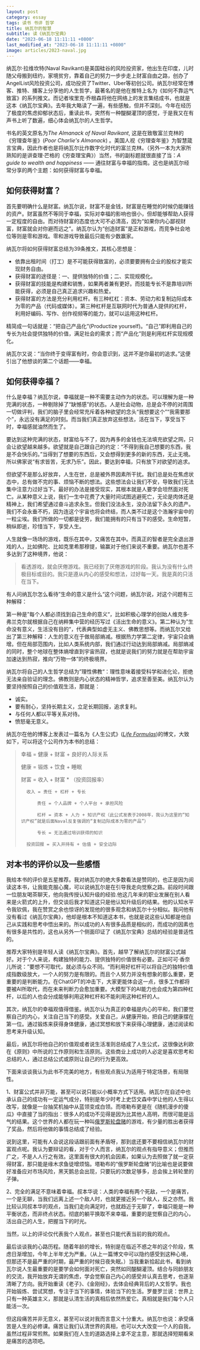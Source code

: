 ```yaml
---
layout: post
category: essay
tags: 读书 书评 哲学
title: 纳瓦尔的智慧
subtitle: 读《纳瓦尔宝典》
date: "2023-06-18 11:11:11 +0800"
last_modified_at: "2023-06-18 11:11:11 +0800"
image: articles/2023-naval.jpg
---
```


纳瓦尔·拉维坎特(Naval Ravikant)是美国硅谷的风险投资家，他出生在印度，儿时随父母搬到纽约，家境贫穷，靠着自己的努力一步步走上财富自由之路，创办了AngelList风险投资公司，成功投资了Twitter、Uber等初创公司。纳瓦尔经常在博客、推特、播客上分享他的人生哲学，最著名的是他在推特上名为《如何不靠运气致富》的系列推文。而记者埃里克·乔根森将他在网络上的发言集结成书，也就是这本《纳瓦尔宝典》。去年我大略读了一遍，有些感触，但并不深刻。今年在经历了极度的焦虑抑郁状态后，重读此书，突然有一种醍醐灌顶的感觉，于是我又在有声书上听了数遍，细心体会纳瓦尔的人生哲学。

书名的英文原名为*The Almanack of Naval Ravikant*, 这是在致敬富兰克林的《穷理查年鉴》(*Poor Charlie's Almanack*) 。美国人视《穷理查年鉴》为智慧箴言宝典，因此作者也是将纳瓦尔比作数字化时代的富兰克林。（另外一本为大家所熟知的是讲查理·芒格的《穷查理宝典》）当然，书的副标题就很直接了当：*A guide to wealth and happiness ——* 通往财富与幸福的指南。这也是纳瓦尔经常分享的两个主题：如何获得财富与幸福。

## 如何获得财富？

首先要明确什么是财富。纳瓦尔说，财富不是金钱，财富是在睡觉的时候仍能赚钱的资产。财富虽然不等同于幸福，实际对幸福的影响也很小，但却能够帮助人获得一定程度的自由。而对待财富的态度也大可不必清高，因为“如果你内心鄙视财富，财富就会对你避而远之”。纳瓦尔认为“创造财富”是正和游戏，而竞争社会地位等则是零和游戏。零和游戏导致最后只能有少数赢家。

纳瓦尔将如何获得财富总结为39条推文，其核心思想是：

- 依靠出租时间（打工）是不可能获得致富的，必须要要拥有企业的股权才能实现财务自由。
- 获得财富的途径是：一、提供独特的价值；二、实现规模化。
- 获得财富的技能是构建和销售，如果两者兼有更好。而技能专长不是靠培训所能获得，必须是自己真正追求兴趣和热爱。
- 获得财富的方法是充分利用杠杆。有三种杠杠：资本、劳动力和复制边际成本为零的产品（代码或媒体）。第三种杠杆是互联网时代为普通人提供的杠杆，利用好编码、写作、创作视频等的能力，就可以运用这种杠杆。

精简成一句话就是：“把自己产品化”(Productize yourself)。“自己”即利用自己的专长为社会提供独特的价值，满足社会的需求；而“产品化”则是利用杠杆实现规模化。

纳瓦尔又说：“当你终于变得富有时，你会意识到，这并不是你最初的追求。”这便引出了他想谈的第二个话题——幸福。

## 如何获得幸福？

什么是幸福？纳瓦尔说，幸福就是一种不需要主动作为的状态。可以理解为是一种完满的状态，一种剔除掉了“缺憾感”的状态。人是社会动物，总是会不停的对周围一切做评判，我们的脑子里会经常充斥着各种欲望的念头“我想要这个”“我需要那个”，永远没有满足的时刻。而当我们真正放弃这些想法，活在当下，享受当下时，幸福感就油然而生了。

要达到这种完满的状态，财富给与不了，因为再多的金钱也无法填充欲望之网，只会让欲望越来越多。欲望就是自己跟自己的约定：“不得到我自己想要的东西，我是不会快乐的。”当得到了想要的东西后，又会想得到更多的新的东西，无止无境。所以佛家说“有求皆苦，无求乃乐”。因此，要达到幸福，只有放下对欲望的追求。

但欲望不是那么好放弃，人生在世，总是被外界因素所干扰。我们总是处在焦虑状态中，总有做不完的事、烦恼不断的想法。这些想法会让我们不安，导致我们无法集中注意力过好当下。最好的办法是接受现实，其根本就是人要学会坦然面对死亡。从某种意义上说，我们一生中花费了大量时间试图逃避死亡，无论是肉体还是精神上，我们希望通过奋斗追求永生。但我们没法永生，没办法留下永久的遗产。我们不会永垂不朽，因为连这个宇宙也将会终结，而人类不过是这个浩瀚宇宙中的一粒尘埃。我们所做的一切都是徒劳，我们能拥有的只有当下的感受。生命短暂，稍纵即逝，珍惜当下，享受人生。

人生就像一场场的游戏，既乐在其中，又痛苦在其中。而真正的智者是完全退出游戏的人，比如佛陀、比如克里希那穆提，输赢对于他们来说不重要。纳瓦尔也差不多达到了这种境界，他说：

> 看透游戏，就会厌倦游戏。我已经到了厌倦游戏的阶段。我认为没有什么终极目标或目的。我只是遵从内心的感受和想法，过好每一天。我是真的只活在当下。
> 

有人问纳瓦尔怎么看待”生命的意义是什么“这个问题，纳瓦尔说，对这个问题有三种解释：

第一种是”每个人都必须找到自己生命的意义“，比如积极心理学的创始人维克多·弗兰克尔就根据自己在纳粹集中营的经历写过《活出生命的意义》。第二种认为”生命没有意义，生活没有目的“，代表典型如虚无主义、佛教思想等。而纳瓦尔又给出了第三种解释：人生的意义在于做局部熵减。根据热力学第二定律，宇宙只会熵增。但在局部范围内，比如人类系统内部，我们通过行动达到局部熵减。局部熵减的同时，整个地球在整体熵增直到宇宙热寂，也就是说我们的努力就是在帮助宇宙加速达到热寂，推向“万物一体”的终极境界。

纳瓦尔将自己的人生哲学总结为”理性佛教“：理性意味着接受科学和进化论，拒绝无法亲自验证的理念。佛教则是内心状态的精神哲学，追求至善至美。纳瓦尔认为要坚持按照自己的价值观生活，那就是：

- 诚实。
- 要有耐心，坚持长期主义，立足长期回报，追求复利。
- 与任何人都以平等关系对待。
- 愤怒毫无意义。

纳瓦尔在他的博客上发表过一篇名为《人生公式》([*Life Formulas*](https://nav.al/life-formulas-i))的博文，大致如下，可以将这个公司作为本书的总结：

> 幸福 = 健康 + 财富 + 良好的人际关系
> 
> 
> 	健康 = 锻炼 + 饮食 + 睡眠
> 
> 	财富 = 收入 + 财富 * （投资回报率）
> 
> 		收入 = 责任 + 杠杆 + 专长
> 
> 			责任 = 个人品牌 + 个人平台 + 承担风险
> 
> 			杠杆 = 资本 + 人力 + 知识产权（此公式发表于2008年，我认为这里的“知识产权”就是后面Naval反复强调的“复制边际成本为零的产品”）
> 
> 			专长 = 无法通过培训获得的知识
> 
> 		投资回报 = 买入并持有 + 估值 + 安全边际
>

## 对本书的评价以及一些感悟

我给本书的评价是五星推荐。我对纳瓦尔的绝大多数看法是赞同的，也正是因为阅读这本书，让我能克服心魔，可以说纳瓦尔是在引导我走向觉察之路。前段时间跟一位朋友喝茶聊天，他向我传授认知升级的经验.他这几年来的职业发展在别人看来是火箭式的上升，但交谈后我才知道这只是他认知升级后的结果。他的认知水平令我钦佩，我在赞赏之余也惊讶的发现他的很多观念和纳瓦尔十分相似。我问他有没有看过《纳瓦尔宝典》，他却是根本不知道这本书，也就是说这些认知都是他自己从实践和思考中悟出来的。所以成功的人有很多品质是相似的，而成功的因素也有很多是共性的，这也从另外一个侧面印证了《纳瓦尔宝典》总结的经验是普适性的。

推荐大家特别是年轻人读《纳瓦尔宝典》。首先，越早了解纳瓦尔的财富公式越好。对于个人来说，构建独特的能力、提供独特的价值很有必要。正如可可·香奈儿所说：”要想不可取代，就必须与众不同。“而利用好杠杆可以将自己的独特价值成指数级放大，一个人的努力是有限的。而且个人努力并没有想象的那么重要，更重要的是判断能力。在ChatGPT的冲击下，大家更能体会这一点，很多工作都将要被AI所取代，而在未来判断力会愈加重要。大模型下的AI能力也会成为第四种杠杆，以后的人也会分成能够利用这种杠杆和不能利用这种杠杆的人。

其次，纳瓦尔的幸福观值得借鉴。纳瓦尔认为真正的幸福是内心的平和，我们要觉察自己的内心，关注自己当下的感受。关爱自己，从健康开始，把自己的健康摆在第一位。通过锻炼来获得身体健康，通过冥想和放下来获得心理健康，通过阅读和思考来升级认知。

最后，纳瓦尔将他自己的价值观或者说生活准则总结成了人生公式，这很像达利欧在《原则》中所说的工作原则和生活原则。这些商业上成功的人必定是喜欢思考和总结的人，通过总结公式或原则让自己的行为更高效。

下面来谈谈我认为此书不完美的地方，有些观点我认为适用于特定场景，有局限性。

1、财富公式并非万能，甚至可以说只能以小概率方式下适用。纳瓦尔在自述中也承认自己的成功有一定运气成分，特别是年少时考上史岱文森中学让他的人生得以改写，就像是一台抽奖机抽中从蓝领变成白领。而塔勒布更是在《随机漫步的傻瓜》中直接了当的指出：很多人的成功不见得是因为比其他人高明，而很可能是运气的结果。这个世界的人都在玩一种叫[俄罗斯轮盘赌](https://zh.wikipedia.org/zh-cn/%E4%BF%84%E7%BE%85%E6%96%AF%E8%BC%AA%E7%9B%A4)的游戏，有少量的胜出者获得了奖品，然后将他做的事情总结成了经验。

说到这里，可能有人会说这段话跟前面有矛盾呀，那到底还要不要相信纳瓦尔的财富观点呢。我认为要辩证的看，对于个人而言，纳瓦尔的观点有指导意义；但推而广之，不是人人行之有效。这里面有很大的机会因素，如果认为去照做了就一定获得财富，那只能是缘木求鱼徒增烦恼。塔勒布的“俄罗斯轮盘赌”的比喻也是说要做好准备应对市场风险，黑天鹅总会出现，只要玩的次数足够多，总会挨上转轮里的子弹。

2、完全的满足不意味着幸福。叔本华说：人类的幸福有两个死敌，一个是痛苦，一个是无聊，当我们远离上述一个敌人时，也就更接近另一个敌人，反之亦然。我比较认同叔本华的观点，当我们走向满足时，也就趋近于无聊了，幸福只能是一种平衡状态，而非终点状态。彻底的躺平换取不来幸福，重要的是觉察自己的内心，活出自己的人生，把握当下的时光。

当然，以上的评论仅代表我个人观点，甚至也只能代表当前的我的观点。

最后谈谈我的心路历程。随着年龄的增长，特别是在临近不惑之年的这个阶段，焦虑日渐增加，今年上半年尤为严重。（从上一篇博文中可以隐约感受到这种心境，但那还不是最严重的时期，最严重的时候日夜失眠。）当我重新拾起此书，看到纳瓦尔说人生最重要的是要学会如何面对死亡，突然如同醍醐灌顶。结合与同龄朋友的交流，我开始放弃无谓的焦虑，学会觉察自己内心的感受并认真去思考，也逐渐清晰了方向。我开始重读《老子》、《金刚经》，去体会经典背后的人文哲学。我也开始锻炼、尝试冥想，专注于当下的事情，体验当下的生活。罗曼罗兰说：世界上只有一种英雄主义，那就是认清生活的真相后依然热爱它。真相就是我们每个人只能活一次。

但这段痛苦并非无意义，甚至可以说对我而言意义十分重大。纳瓦尔也说：承受痛苦是人生的必修课。痛苦让我们认清世界的真相，也可以大大改变一个人的自我，虽然过程非常煎熬。如果我们在人生的道路选择上拿不定主意，那就选择短期看来是痛苦的选项吧。
